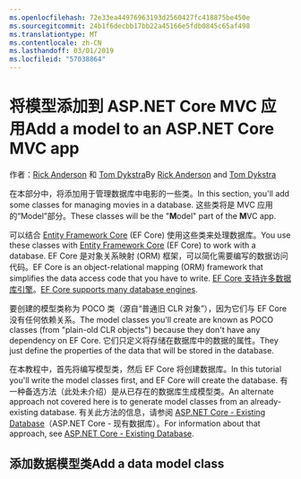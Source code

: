 ```yaml
---
ms.openlocfilehash: 72e33ea44976963193d2560427fc418875be450e
ms.sourcegitcommit: 24b1f6decbb17bb22a45166e5fdb0845c65af498
ms.translationtype: MT
ms.contentlocale: zh-CN
ms.lasthandoff: 03/01/2019
ms.locfileid: "57038864"
---
```

# <a name="add-a-model-to-an-aspnet-core-mvc-app"></a><span data-ttu-id="6b731-101">将模型添加到 ASP.NET Core MVC 应用</span><span class="sxs-lookup"><span data-stu-id="6b731-101">Add a model to an ASP.NET Core MVC app</span></span>

<span data-ttu-id="6b731-102">作者：[Rick Anderson](https://twitter.com/RickAndMSFT) 和 [Tom Dykstra](https://github.com/tdykstra)</span><span class="sxs-lookup"><span data-stu-id="6b731-102">By [Rick Anderson](https://twitter.com/RickAndMSFT) and [Tom Dykstra](https://github.com/tdykstra)</span></span>

<span data-ttu-id="6b731-103">在本部分中，将添加用于管理数据库中电影的一些类。</span><span class="sxs-lookup"><span data-stu-id="6b731-103">In this section, you'll add some classes for managing movies in a database.</span></span> <span data-ttu-id="6b731-104">这些类将是 MVC 应用的“Model”部分。</span><span class="sxs-lookup"><span data-stu-id="6b731-104">These classes will be the "**M**odel" part of the **M**VC app.</span></span>

<span data-ttu-id="6b731-105">可以结合 [Entity Framework Core](/ef/core) (EF Core) 使用这些类来处理数据库。</span><span class="sxs-lookup"><span data-stu-id="6b731-105">You use these classes with [Entity Framework Core](/ef/core) (EF Core) to work with a database.</span></span> <span data-ttu-id="6b731-106">EF Core 是对象关系映射 (ORM) 框架，可以简化需要编写的数据访问代码。</span><span class="sxs-lookup"><span data-stu-id="6b731-106">EF Core is an object-relational mapping (ORM) framework that simplifies the data access code that you have to write.</span></span> <span data-ttu-id="6b731-107">[EF Core 支持许多数据库引擎](/ef/core/providers/)。</span><span class="sxs-lookup"><span data-stu-id="6b731-107">[EF Core supports many database engines](/ef/core/providers/).</span></span>

<span data-ttu-id="6b731-108">要创建的模型类称为 POCO 类（源自“普通旧 CLR 对象”），因为它们与 EF Core 没有任何依赖关系。</span><span class="sxs-lookup"><span data-stu-id="6b731-108">The model classes you'll create are known as POCO classes (from "plain-old CLR objects") because they don't have any dependency on EF Core.</span></span> <span data-ttu-id="6b731-109">它们只定义将存储在数据库中的数据的属性。</span><span class="sxs-lookup"><span data-stu-id="6b731-109">They just define the properties of the data that will be stored in the database.</span></span>

<span data-ttu-id="6b731-110">在本教程中，首先将编写模型类，然后 EF Core 将创建数据库。</span><span class="sxs-lookup"><span data-stu-id="6b731-110">In this tutorial you'll write the model classes first, and EF Core will create the database.</span></span> <span data-ttu-id="6b731-111">有一种备选方法（此处未介绍）是从已存在的数据库生成模型类。</span><span class="sxs-lookup"><span data-stu-id="6b731-111">An alternate approach not covered here is to generate model classes from an already-existing database.</span></span> <span data-ttu-id="6b731-112">有关此方法的信息，请参阅 [ASP.NET Core - Existing Database](/ef/core/get-started/aspnetcore/existing-db)（ASP.NET Core - 现有数据库）。</span><span class="sxs-lookup"><span data-stu-id="6b731-112">For information about that approach, see [ASP.NET Core - Existing Database](/ef/core/get-started/aspnetcore/existing-db).</span></span>

## <a name="add-a-data-model-class"></a><span data-ttu-id="6b731-113">添加数据模型类</span><span class="sxs-lookup"><span data-stu-id="6b731-113">Add a data model class</span></span>
